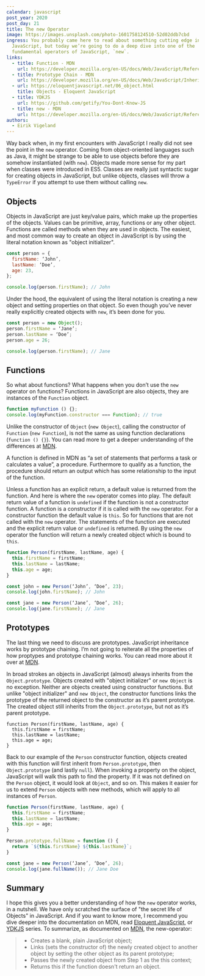 ```yaml
---
calendar: javascript
post_year: 2020
post_day: 21
title: The new Operator
image: https://images.unsplash.com/photo-1601758124510-52d02ddb7cbd
ingress: You probably came here to read about something cutting edge in
  JavaScript, but today we’re going to do a deep dive into one of the
  fundamental operators of JavaScript, `new`.
links:
  - title: Function - MDN
    url: https://developer.mozilla.org/en-US/docs/Web/JavaScript/Reference/Global_Objects/Function
  - title: Prototype Chain - MDN
    url: https://developer.mozilla.org/en-US/docs/Web/JavaScript/Inheritance_and_the_prototype_chain
  - url: https://eloquentjavascript.net/06_object.html
    title: Objects - Eloquent JavaScript
  - title: YDKJS
    url: https://github.com/getify/You-Dont-Know-JS
  - title: new - MDN
    url: https://developer.mozilla.org/en-US/docs/Web/JavaScript/Reference/Operators/new
authors:
  - Eirik Vigeland
---
```

Way back when, in my first encounters with JavaScript I really did not see the point in the `new` operator. Coming from object-oriented languages such as Java, it might be strange to be able to use objects before they are somehow instantiated (with `new`). Objects made more sense for my part when classes were introduced in ES5. Classes are really just syntactic sugar for creating objects in JavaScript, but unlike objects, classes will throw a `TypeError` if you attempt to use them without calling `new`.

## Objects
Objects in JavaScript are just key/value pairs, which make up the properties of the objects. Values can be primitive, array, functions or any other object. Functions are called methods when they are used in objects. The easiest, and most common way to create an object in JavaScript is by using the literal notation known as "object initializer".

```js
const person = {
  firstName: ‘John’,
  lastName: ‘Doe’,
  age: 23,
};

console.log(person.firstName); // John
```

Under the hood, the equivalent of using the literal notation is creating a new object and setting properties on that object. So even though you’ve never really explicitly created objects with `new`, it’s been done for you.

```js
const person = new Object();
person.firstName = ‘Jane’;
person.lastName = ‘Doe’;
person.age = 26;

console.log(person.firstName); // Jane
```

## Functions
So what about functions? What happens when you don’t use the `new` operator on functions? Functions in JavaScript are also objects, they are instances of the `Function` object.

```js
function myFunction () {};
console.log(myFunction.constructor === Function); // true
```

Unlike the constructor of `Object` (`new Object`), calling the constructor of `Function` (`new Function`), is not the same as using function declarations (`function () {}`). You can read more to get a deeper understanding of the differences at [MDN](https://developer.mozilla.org/en-US/docs/Web/JavaScript/Reference/Global_Objects/Function).

A function is defined in MDN as “a set of statements that performs a task or calculates a value”, a procedure. Furthermore to qualify as a function, the procedure should return an output which has some relationship to the input of the function.

Unless a function has an explicit return, a default value is returned from the function. And here is where the `new` operator comes into play. The default return value of a function is `undefined` if the function is not a constructor function. A function is a constructor if it is called with the `new` operator. For a constructor function the default value is `this`. So for functions that are not called with the `new` operator. The statements of the function are executed and the explicit return value or `undefined` is returned. By using the `new` operator the function will return a newly created object which is bound to `this`.

```js
function Person(firstName, lastName, age) {
  this.firstName = firstName;
  this.lastName = lastName;
  this.age = age;
}

const john = new Person(‘John’, ‘Doe’, 23);
console.log(john.firstName); // John

const jane = new Person(‘Jane’, ‘Doe’, 26);
console.log(jane.firstName); // Jane
```

## Prototypes
The last thing we need to discuss are prototypes. JavaScript inheritance works by prototype chaining. I’m not going to reiterate all the properties of how proptypes and prototype chaining works. You can read more about it over at [MDN](https://developer.mozilla.org/en-US/docs/Web/JavaScript/Inheritance_and_the_prototype_chain).

In broad strokes an objects in JavaScript (almost) always inherits from the `Object.prototype`. 
Objects created with "object initializer" or `new Object` is no exception. Neither are objects created using constructor functions. But unlike "object initializer" and `new Object`, the constructor functions links the prototype of the returned object to the constructor as it’s parent prototype. The created object still inherits from the `Object.prototype`, but not as it’s parent prototype.

```
function Person(firstName, lastName, age) {
  this.firstName = firstName;
  this.lastName = lastName;
  this.age = age;
}
```

Back to our example of the `Person` constructor function, objects created with this function will first inherit from `Person.prototype`, then `Object.prototype` (and lastly `null`). When invoking a property on the object, JavaScript will walk this path to find the property. If it was not defined on the `Person` object, it would look at `Object`, and so on. This makes it easier for us to extend `Person` objects with new methods, which will apply to all instances of `Person`.

```js
function Person(firstName, lastName, age) {
  this.firstName = firstName;
  this.lastName = lastName;
  this.age = age;
}

Person.prototype.fullName = function () {
  return `${this.firstName} ${this.lastName}`;
}

const jane = new Person(‘Jane’, ‘Doe’, 26);
console.log(jane.fullName()); // Jane Doe
```

## Summary
I hope this gives you a better understanding of how the `new` operator works, in a nutshell. We have only scratched the surface of "the secret life of Objects" in JavaScript. And if you want to know more, I recommend you dive deeper into the documentation on MDN, read [Eloquent JavaScript](https://eloquentjavascript.net/06_object.html), or [YDKJS](https://github.com/getify/You-Dont-Know-JS) series. To summarize, as documented on [MDN](https://developer.mozilla.org/en-US/docs/Web/JavaScript/Reference/Operators/new), the new-operator:

> * Creates a blank, plain JavaScript object;
> * Links (sets the constructor of) the newly created object to another object by setting the other object as its parent prototype;
> * Passes the newly created object from Step 1 as the this context;
> * Returns this if the function doesn't return an object.

